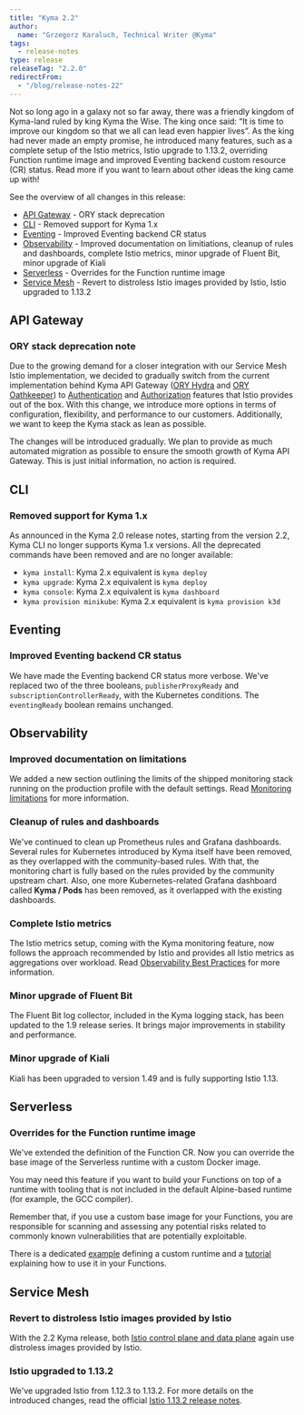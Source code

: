 ```yaml
---
title: "Kyma 2.2"
author:
  name: "Grzegorz Karaluch, Technical Writer @Kyma"
tags:
  - release-notes 
type: release
releaseTag: "2.2.0"
redirectFrom:
  - "/blog/release-notes-22"
---
```


Not so long ago in a galaxy not so far away, there was a friendly kingdom of Kyma-land ruled by king Kyma the Wise. The king once said: “It is time to improve our kingdom so that we all can lead even happier lives”. As the king had never made an empty promise, he introduced many features, such as a complete setup of the Istio metrics, Istio upgrade to 1.13.2, overriding Function runtime image and improved Eventing backend custom resource (CR) status. Read more if you want to learn about other ideas the king came up with!

<!-- overview -->

See the overview of all changes in this release:

- [API Gateway](#api-gateway) - ORY stack deprecation
- [CLI](#cli) - Removed support for Kyma 1.x
- [Eventing](#eventing) - Improved Eventing backend CR status
- [Observability](#observability) - Improved documentation on limitiations, cleanup of rules and dashboards, complete Istio metrics, minor upgrade of Fluent Bit, minor upgrade of Kiali
- [Serverless](#serverless) - Overrides for the Function runtime image
- [Service Mesh](#service-mesh) - Revert to distroless Istio images provided by Istio, Istio upgraded to 1.13.2

## API Gateway

### ORY stack deprecation note

Due to the growing demand for a closer integration with our Service Mesh Istio implementation, we decided to gradually switch from the current implementation behind Kyma API Gateway ([ORY Hydra](https://www.ory.sh/docs/hydra) and [ORY Oathkeeper](https://www.ory.sh/docs/oathkeeper)) to [Authentication](https://istio.io/latest/docs/concepts/security/#authentication) and [Authorization](https://istio.io/latest/docs/concepts/security/#authorization) features that Istio provides out of the box. With this change, we introduce more options in terms of configuration, flexibility, and performance to our customers. Additionally, we want to keep the Kyma stack as lean as possible. 

The changes will be introduced gradually. We plan to provide as much automated migration as possible to ensure the smooth growth of Kyma API Gateway. This is just initial information, no action is required.

## CLI

### Removed support for Kyma 1.x

As announced in the Kyma 2.0 release notes, starting from the version 2.2, Kyma CLI no longer supports Kyma 1.x versions. All the deprecated commands have been removed and are no longer available: 

- `kyma install`: Kyma 2.x equivalent is `kyma deploy`
- `kyma upgrade`: Kyma 2.x equivalent is `kyma deploy`
- `kyma console`: Kyma 2.x equivalent is `kyma dashboard`
- `kyma provision minikube`: Kyma 2.x equivalent is `kyma provision k3d`

## Eventing

### Improved Eventing backend CR status

We have made the Eventing backend CR status more verbose. We've replaced two of the three booleans, `publisherProxyReady` and `subscriptionControllerReady`, with the Kubernetes conditions. The `eventingReady` boolean remains unchanged.

## Observability

### Improved documentation on limitations

We added a new section outlining the limits of the shipped monitoring stack running on the production profile with the default settings. Read [Monitoring limitations](https://kyma-project.io/docs/kyma/2.2/01-overview/main-areas/observability/obsv-01-monitoring-in-kyma/#limitations) for more information.

### Cleanup of rules and dashboards

We've continued to clean up Prometheus rules and Grafana dashboards. Several rules for Kubernetes introduced by Kyma itself have been removed, as they overlapped with the community-based rules. With that, the monitoring chart is fully based on the rules provided by the community upstream chart. Also, one more Kubernetes-related Grafana dashboard called **Kyma / Pods** has been removed, as it overlapped with the existing dashboards.

### Complete Istio metrics

The Istio metrics setup, coming with the Kyma monitoring feature, now follows the approach recommended by Istio and provides all Istio metrics as aggregations over workload. Read [Observability Best Practices](https://istio.io/latest/docs/ops/best-practices/observability/) for more information.

### Minor upgrade of Fluent Bit

The Fluent Bit log collector, included in the Kyma logging stack, has been updated to the 1.9 release series. It brings major improvements in stability and performance.

### Minor upgrade of Kiali

Kiali has been upgraded to version 1.49 and is fully supporting Istio 1.13.

## Serverless

### Overrides for the Function runtime image

We've extended the definition of the Function CR. Now you can override the base image of the Serverless runtime with a custom Docker image.
 
You may need this feature if you want to build your Functions on top of a runtime with tooling that is not included in the default Alpine-based runtime (for example, the GCC compiler). 
 
Remember that, if you use a custom base image for your Functions, you are responsible for scanning and assessing any potential risks related to commonly known vulnerabilities that are potentially exploitable.
 
There is a dedicated [example](https://github.com/kyma-project/examples/tree/main/custom-serverless-runtime-image) defining a custom runtime and a [tutorial](https://kyma-project.io/docs/kyma/main/03-tutorials/00-serverless/svls-13-override-runtime-image) explaining how to use it in your Functions. 

## Service Mesh

### Revert to distroless Istio images provided by Istio

With the 2.2 Kyma release, both [Istio control plane and data plane](https://istio.io/latest/docs/ops/deployment/architecture/) again use distroless images provided by Istio.

### Istio upgraded to 1.13.2

We've upgraded Istio from 1.12.3 to 1.13.2. For more details on the introduced changes, read the official [Istio 1.13.2 release notes](https://istio.io/latest/news/releases/1.13.x/announcing-1.13.2/).